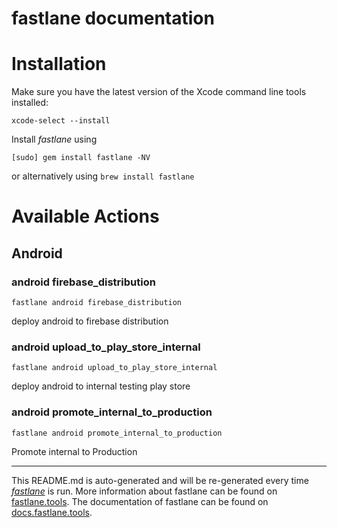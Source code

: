 fastlane documentation
================
# Installation

Make sure you have the latest version of the Xcode command line tools installed:

```
xcode-select --install
```

Install _fastlane_ using
```
[sudo] gem install fastlane -NV
```
or alternatively using `brew install fastlane`

# Available Actions
## Android
### android firebase_distribution
```
fastlane android firebase_distribution
```
deploy android to firebase distribution
### android upload_to_play_store_internal
```
fastlane android upload_to_play_store_internal
```
deploy android to internal testing play store
### android promote_internal_to_production
```
fastlane android promote_internal_to_production
```
Promote internal to Production

----

This README.md is auto-generated and will be re-generated every time [_fastlane_](https://fastlane.tools) is run.
More information about fastlane can be found on [fastlane.tools](https://fastlane.tools).
The documentation of fastlane can be found on [docs.fastlane.tools](https://docs.fastlane.tools).

